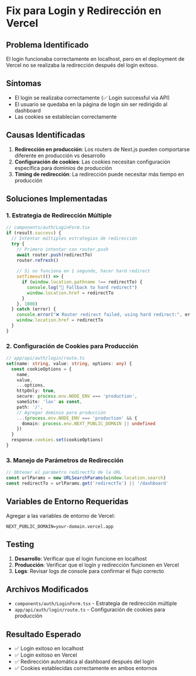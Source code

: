 # Fix para Login y Redirección en Vercel

## Problema Identificado
El login funcionaba correctamente en localhost, pero en el deployment de Vercel no se realizaba la redirección después del login exitoso.

## Síntomas
- El login se realizaba correctamente (✅ Login successful via API)
- El usuario se quedaba en la página de login sin ser redirigido al dashboard
- Las cookies se establecían correctamente

## Causas Identificadas
1. **Redirección en producción**: Los routers de Next.js pueden comportarse diferente en producción vs desarrollo
2. **Configuración de cookies**: Las cookies necesitan configuración específica para dominios de producción
3. **Timing de redirección**: La redirección puede necesitar más tiempo en producción

## Soluciones Implementadas

### 1. Estrategia de Redirección Múltiple
```typescript
// components/auth/LoginForm.tsx
if (result.success) {
  // Intentar múltiples estrategias de redirección
  try {
    // Primero intentar con router.push
    await router.push(redirectTo)
    router.refresh()
    
    // Si no funciona en 1 segundo, hacer hard redirect
    setTimeout(() => {
      if (window.location.pathname !== redirectTo) {
        console.log("🔄 Fallback to hard redirect")
        window.location.href = redirectTo
      }
    }, 1000)
  } catch (error) {
    console.error("❌ Router redirect failed, using hard redirect:", error)
    window.location.href = redirectTo
  }
}
```

### 2. Configuración de Cookies para Producción
```typescript
// app/api/auth/login/route.ts
set(name: string, value: string, options: any) {
  const cookieOptions = {
    name,
    value,
    ...options,
    httpOnly: true,
    secure: process.env.NODE_ENV === 'production',
    sameSite: 'lax' as const,
    path: '/',
    // Agregar dominio para producción
    ...(process.env.NODE_ENV === 'production' && {
      domain: process.env.NEXT_PUBLIC_DOMAIN || undefined
    })
  }
  response.cookies.set(cookieOptions)
}
```

### 3. Manejo de Parámetros de Redirección
```typescript
// Obtener el parámetro redirectTo de la URL
const urlParams = new URLSearchParams(window.location.search)
const redirectTo = urlParams.get('redirectTo') || '/dashboard'
```

## Variables de Entorno Requeridas
Agregar a las variables de entorno de Vercel:
```
NEXT_PUBLIC_DOMAIN=your-domain.vercel.app
```

## Testing
1. **Desarrollo**: Verificar que el login funcione en localhost
2. **Producción**: Verificar que el login y redirección funcionen en Vercel
3. **Logs**: Revisar logs de console para confirmar el flujo correcto

## Archivos Modificados
- `components/auth/LoginForm.tsx` - Estrategia de redirección múltiple
- `app/api/auth/login/route.ts` - Configuración de cookies para producción

## Resultado Esperado
- ✅ Login exitoso en localhost
- ✅ Login exitoso en Vercel
- ✅ Redirección automática al dashboard después del login
- ✅ Cookies establecidas correctamente en ambos entornos
